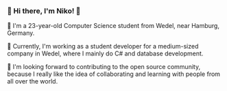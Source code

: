 ### 👋 Hi there, I'm Niko! 👋

🌱 I'm a 23-year-old Computer Science student from Wedel, near Hamburg, Germany.

🔭 Currently, I'm working as a student developer for a medium-sized company in Wedel, where I mainly do C# and database development.

👯 I'm looking forward to contributing to the open source community, because I really like the idea of collaborating and learning with people from all over the world.
<!--
**nikolaspoczekaj/nikolaspoczekaj** is a ✨ _special_ ✨ repository because its `README.md` (this file) appears on your GitHub profile.

Here are some ideas to get you started:

- 🔭 I’m currently working on ...
- 🌱 I’m currently learning ...
- 👯 I’m looking to collaborate on ...
- 🤔 I’m looking for help with ...
- 💬 Ask me about ...
- 📫 How to reach me: ...
- 😄 Pronouns: ...
- ⚡ Fun fact: ...
-->
